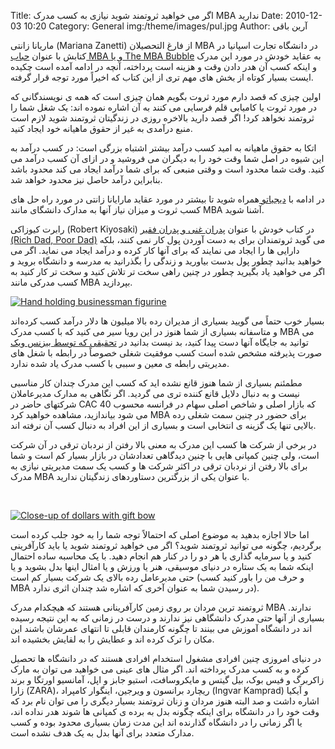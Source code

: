 Title: اگر می خواهید ثروتمند شوید نیازی به کسب مدرک MBA ندارید
Date: 2010-12-03 10:20
Category: General
img:/theme/images/pul.jpg
Author: آرین باقی

ماریانا زانتی (Mariana Zanetti) از فارغ التحصیلان MBA در دانشگاه تجارت اسپانیا در کتابش با عنوان [حباب MBA و یا The MBA Bubble](http://www.amazon.com/The-MBA-Bubble-Getting-Degree/dp/1490942939/)&nbsp;به عقاید خودش در مورد این مدرک و اینکه کسب آن هدر دادن وقت و هزینه است پرداخته، آنچه در ادامه آمده است چکیده ایست بسیار کوتاه از بخش های مهم تری از این کتاب که اخیراً مورد توجه قرار گرفته.

اولین چیزی که قصد دارم مورد ثروت بگویم همان چیزی است که همه ی نویسندگانی که در مورد ثروت یا کامیابی قلم فرسایی می کنند به آن اشاره نموده اند: یک شغل شما را ثروتمند نخواهد کرد! اگر قصد دارید بالاخره روزی در زندگیتان ثروتمند شوید لازم است منبع درآمدی به غیر از حقوق ماهیانه خود ایجاد کنید.

اتکا به حقوق ماهیانه به امید کسب درآمد بیشتر اشتباه بزرگی است: در کسب درآمد به این شیوه در اصل شما وقت خود را به دیگران می فروشید و در ازای آن کسب درآمد می کنید. وقت شما محدود است و وقتی منبعی که برای شما درآمد ایجاد می کند محدود باشد بنابراین درآمد حاصل نیز محدود خواهد شد.

در ادامه با [دیجیاتو ](http://digiato.com)همراه شوید تا بیشتر در مورد عقاید مارایانا زانتی در مورد راه حل های کسب ثروت و میزان نیاز آنها به مدارک دانشگای مانند MBA آشنا شوید.


رابرت کیوزاکی (Robert Kiyosaki) در کتاب خودش با عنوان [پدران غنی و پدران فقیر (Rich Dad, Poor Dad)](http://www.amazon.com/Rich-Dad-Poor-Teach-Middle/dp/1612680011/) می گوید ثروتمندان برای به دست آوردن پول کار نمی کنند، بلکه دارایی ها را ایجاد می نمایند که برای آنها کار کرده و درآمد ایجاد می نماید. اگر می خواهید بدانید چطور پول بدست بیاورید و زندگی را بگذرانید به مدرسه و دانشگاه بروید و اگر می خواهید یاد بگیرید چطور در چنین راهی سخت تر تلاش کنید و سخت تر کار کنید به کسب مدرکی مانند MBA بپردازید.

[![Hand holding businessman figurine](http://digiato.com/wp-content/uploads/2014/07/222.jpg)](http://digiato.com/wp-content/uploads/2014/07/222.jpg)

بسیار خوب حتماً می گویید بسیاری از مدیران رده بالا میلیون ها دلار درآمد کسب کرده‌اند و متاسفانه بسیاری از شما هنوز در این رویا سیر می کنید که با کسب مدرک MBA می توانید به جایگاه آنها دست پیدا کنید، بد نیست بدانید در [تحقیقی که توسط بیزنس ویک](http://www.businessweek.com/stories/2006-03-19/is-the-mba-overrated) صورت پذیرفته مشخص شده است کسب موفقیت شغلی خصوصاً در رابطه با شغل های مدیریتی رابطه ی معین و سببی با کسب مدرک یاد شده ندارد.

مطمئنم بسیاری از شما هنوز قانع نشده اید که کسب این مدرک چندان کار مناسبی نیست و به دنبال دلایل قانع کننده تری می گردید. اگر نگاهی به مدارک مدیرعاملان شرکتهای حاضر در CAC 40 که بازار اصلی و شاخص اصلی سهام در فرانسه محسوب می شود بیاندازید، مشاهده خواهید کرد MBA برای حضور در چنین سمت شغلی رده بالایی تنها یک گزینه ی انتخابی است و بسیاری از این افراد به دنبال کسب آن نرفته اند.

در برخی از شرکت ها کسب این مدرک به معنی بالا رفتن از نردبان ترقی در آن شرکت است، ولی چنین کمپانی هایی با چنین دیدگاهی تعدادشان در بازار بسیار کم است و شما برای بالا رفتن از نردبان ترقی در اکثر شرکت ها و کسب یک سمت مدیریتی نیازی به مدرک MBA با عنوان یکی از بزرگترین دستاوردهای زندگیتان ندارید.

&nbsp;

[![Close-up of dollars with gift bow](http://digiato.com/wp-content/uploads/2014/07/310.jpg)](http://digiato.com/wp-content/uploads/2014/07/310.jpg)

اما حالا اجازه بدهید به موضوع اصلی که احتمالاً توجه شما را به خود جلب کرده است برگردیم، چگونه می توانید ثروتمند شوید؟ اگر می خواهید ثروتمند شوید یا باید کارآفرینی کنید و یا سرمایه گذاری یا هر دو را در کنار هم انجام دهید. با یک محاسبه ساده احتمال اینکه شما به یک ستاره در دنیای موسیقی، هنر یا ورزش و یا امثال اینها بدل بشوید و یا حتی مدیرعامل رده بالای یک شرکت بسیار کم است (و حرف من را باور کنید کسب MBA در رسیدن شما به عنوان آخری که اشاره شد چندان اثری ندارد).

ثروتمند ترین مردان بر روی زمین کارآفرینانی هستند که هیچکدام مدرک MBA‌ ندارند. بسیاری از آنها حتی مدرک دانشگاهی نیز ندارند و درست در زمانی که به این نتیجه رسیده اند در دانشگاه آموزش می بینند تا چگونه کارمندان قابلی تا انتهای عمرشان باشند این مکان را ترک کرده اند و عطایش را به لقایش بخشیده اند.

در دنیای امروزی چنین افرادی مشغول استخدام افرادی هستند که در دانشگاه ها تحصیل کرده و به کسب مدرک پرداخته اند. اگر مثال های عینی می خواهید می توان به مارک زاکربرگ و فیس بوک، بیل گیتس و مایکروسافت، استیو جابز و اپل، آمانسیو اورتگا و برند زارا (ZARA)، ریچارد برانسون و ویرجین، اینگوار کامپراد (Ingvar Kamprad) و آیکیا اشاره داشت و صد البته هنوز مردان و زنان ثروتمند بسیار دیگری را می توان نام برد که وقت خود را در دانشگاه برای اینکه چگونه بدل به برده ی کمپانی ها شوند هدر نداده اند، یا اگر زمانی را در دانشگاه گذارنده اند این مدت زمان بسیاری محدود بوده و کسب مدارک متعدد برای آنها بدل به یک هدف نشده است.
 